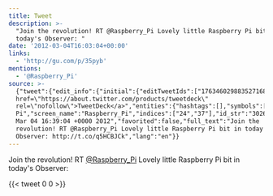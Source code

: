 ```yaml
---
title: Tweet
description: >-
  "Join the revolution! RT @Raspberry_Pi Lovely little Raspberry Pi bit in
  today's Observer: "
date: '2012-03-04T16:03:04+00:00'
links:
  - 'http://gu.com/p/35pyb'
mentions:
  - '@Raspberry_Pi'
source: >-
  {"tweet":{"edit_info":{"initial":{"editTweetIds":["176346029883527168"],"editableUntil":"2012-03-04T17:39:04.532Z","editsRemaining":"5","isEditEligible":true}},"retweeted":false,"source":"<a
  href=\"https://about.twitter.com/products/tweetdeck\"
  rel=\"nofollow\">TweetDeck</a>","entities":{"hashtags":[],"symbols":[],"user_mentions":[{"name":"Raspberry
  Pi","screen_name":"Raspberry_Pi","indices":["24","37"],"id_str":"302666251","id":"302666251"}],"urls":[{"url":"http://t.co/q5HCBJCk","expanded_url":"http://gu.com/p/35pyb","display_url":"gu.com/p/35pyb","indices":["90","110"]}]},"display_text_range":["0","110"],"favorite_count":"0","id_str":"176346029883527168","truncated":false,"retweet_count":"0","id":"176346029883527168","possibly_sensitive":false,"created_at":"Sun
  Mar 04 16:39:04 +0000 2012","favorited":false,"full_text":"Join the
  revolution! RT @Raspberry_Pi Lovely little Raspberry Pi bit in today's
  Observer: http://t.co/q5HCBJCk","lang":"en"}}
---
```

Join the revolution! RT [@Raspberry_Pi](https://twitter.com/@Raspberry_Pi) Lovely little Raspberry Pi bit in today's Observer: 
    
{{< tweet 0 0 >}}
    
